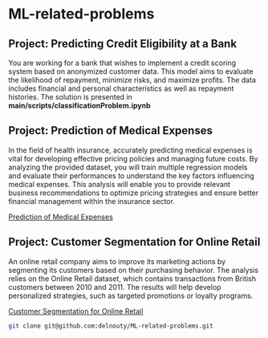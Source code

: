 # ML-related-problems
## Project: Predicting Credit Eligibility at a Bank
You are working for a bank that wishes to implement a credit scoring system based on anonymized customer data. 
This model aims to evaluate the likelihood of repayment, minimize risks, and maximize profits. 
The data includes financial and personal characteristics as well as repayment histories.
The solution is presented in **main/scripts/classificationProblem.ipynb**

## Project:  Prediction of Medical Expenses
In the field of health insurance, accurately predicting medical expenses is vital for developing effective pricing policies and managing future costs. By analyzing the provided dataset, you will train multiple regression models and evaluate their performances to understand the key factors influencing medical expenses. This analysis will enable you to provide relevant business recommendations to optimize pricing strategies and ensure better financial management within the insurance sector.

[Prediction of Medical Expenses](https://github.com/delnouty/ML-related-problems/blob/main/scripts/simpleRegression.ipynb)

## Project: Customer Segmentation for Online Retail
An online retail company aims to improve its marketing actions by segmenting its customers based on their purchasing behavior. The analysis relies on the Online Retail dataset, which contains transactions from British customers between 2010 and 2011. The results will help develop personalized strategies, such as targeted promotions or loyalty programs.

[Customer Segmentation for Online Retail](https://github.com/delnouty/ML-related-problems/blob/main/scripts/simpleRegression.ipynb)
```bash
git clone git@github.com:delnouty/ML-related-problems.git
```
